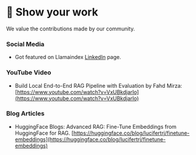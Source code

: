 # 👀 Show your work

We value the contributions made by our community.&#x20;

### Social Media&#x20;

* Got featured on Llamaindex [LinkedIn](https://www.linkedin.com/posts/llamaindex\_sometimes-you-just-want-a-rag-stack-that-activity-7231089214715486208-C4PG?utm\_source=share\&utm\_medium=member\_ios) page.

### YouTube Video

* Build Local End-to-End RAG Pipeline with Evaluation by Fahd Mirza: [https://www.youtube.com/watch?v=VxUBkdjarIo](https://www.youtube.com/watch?v=VxUBkdjarIo)

### Blog Articles

* HuggingFace Blogs: Advanced RAG: Fine-Tune Embeddings from HuggingFace for RAG. [https://huggingface.co/blog/lucifertrj/finetune-embeddings](https://huggingface.co/blog/lucifertrj/finetune-embeddings)

